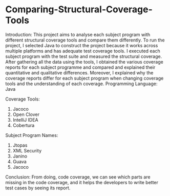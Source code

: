 # Comparing-Structural-Coverage-Tools

Introduction:
This project aims to analyse each subject program with different structural coverage tools and compare them differently. To run the project, I selected Java to construct the project because it works across multiple platforms and has adequate test coverage tools. I executed each subject program with the test suite and measured the structural coverage. After gathering all the data using the tools, I obtained the various coverage reports for each subject programme and compared and explained their quantitative and qualitative differences. Moreover, I explained why the coverage reports differ for each subject program when changing coverage tools and the understanding of each coverage.
Programming Language: Java

Coverage Tools:
1. Jacoco
2. Open Clover
3. IntelliJ IDEA
4. Cobertura

Subject Program Names:
1. Jtopas
2. XML Security
3. Janino
4. Guava
5. Jacoco


Conclusion:
From doing, code coverage, we can see which parts are missing in the code coverage, and it helps the developers to write better test cases by seeing its report.


